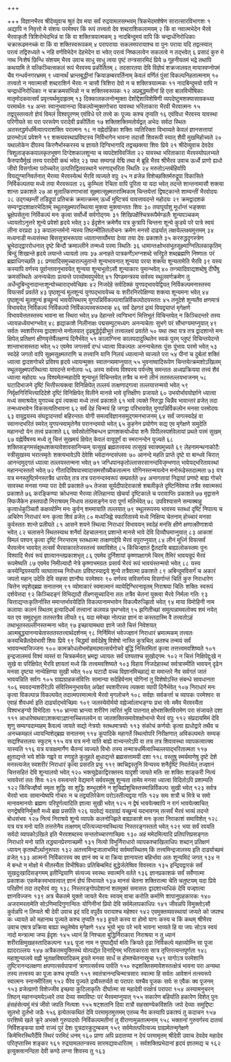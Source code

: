 +++

+++
विज्ञानभैरव श्रीदेव्युवाच श्रुतं देव मया सर्वं रुद्रयामलसम्भवम्
त्रिकभेदमशेषेण सारात्सारविभागशः १ अद्यापि न निवृत्तो
मे संशयः परमेश्वर किं रूपं तत्त्वतो देव शब्दराशिकलामयम् २ किं वा
नवात्मभेदेन भैरवे भैरवाकृतौ त्रिशिरोभेदभिन्नं वा किं वा
शक्तित्रयात्मकम् ३ नादबिन्दुमयं वापि किं
चन्द्रार्धनिरोधिकाः चक्रारूढमनच्कं वा किं वा
शक्तिस्वरूपकम् ४ परापरायाः सकलमपरायाश्च वा पुनः पराया यदि तद्वत्स्यात्
परत्वं तद्विरुध्यते ५ नहि वर्णविभेदेन देहभेदेन वा भवेत् परत्वं
निष्कलत्वेन सकलत्वे न तद्भवेत् ६ प्रसादं कुरु मे नाथ निःशेषं
छिन्धि संशयम् भैरव उवाच साधु साधु त्वया पृष्टं तन्त्रसारमिदं प्रिये ७
गूहनीयतमं भद्रे तथापि कथयामि ते यत्किञ्चित्सकलं रूपं भैरवस्य
प्रकीर्तितम् ८ तदसारतया देवि विज्ञेयं शक्रजालवत्
मायास्वप्नोपमं चैव गन्धर्वनगरभ्रमम् ९ ध्यानार्थं
भ्रान्तबुद्धीनां क्रियाडम्बरवर्तिनाम् केवलं वर्णितं पुंसां
विकल्पनिहतात्मनाम् १० तत्त्वतो न नवात्मासौ
शब्दराशिर्न भैरवः न चासौ त्रिशिरा देवो न च शक्तित्रयात्मकः ११
नादबिन्दुमयो वापि न चन्द्रार्धनिरोधिकाः न चक्रक्रमसंभिन्नो
न च शक्तिस्वरूपकः १२ अप्रबुद्धमतीनां हि एता बालविभीषिकाः
मातृमोदकवत्सर्वं प्रवृत्त्यर्थमुदाहृतम्
१३ दिक्कालकलनोन्मुक्ता देशोद्देशाविशेषिणी व्यपदेष्टुमशक्यासावकथ्या
परमार्थतः १४ अन्तः स्वानुभवानन्दा विकल्पोन्मुक्तगोचरा यावस्था
भरिताकारा भैरवी भैरवात्मनः १५ तद्वपुस्तत्त्वतो ज्ञेयं विमलं
विश्वपूरणम् एवंविधे परे तत्त्वे कः पूज्यः कश्च तृप्यति १६
एवंविधा भैरवस्य यावस्था परिगीयते सा परा पररूपेण परादेवी प्रकीर्तिता १७
शक्तिशक्तिमतोर्यद्वत् अभेदः सर्वदा स्थितः
अतस्तद्धर्मधर्मित्वात्पराशक्तिः
परात्मनः १८ न वह्नेर्दाहिका शक्तिः व्यतिरिक्ता विभाव्यते केवलं
ज्ञानसत्तायां प्रारम्भोऽयं प्रवेशने १९
शक्त्यवस्थाप्रविष्टस्य निर्विभागेन भावना
तदासौ शिवरूपी स्यात् शैवी मुखमिहोच्यते २० यथालोकेन दीपस्य
किरणैर्भास्करस्य च ज्ञायते दिग्विभागादि तद्वच्छक्त्या शिवः
प्रिये २१ श्रीदेव्युवाच देवदेव त्रिशूलाङ्ककपालकृतभूषण दिग्देशकालशून्या च
व्यपदेशविवर्जिता २२ यावस्था भरिताकारा भैरवस्योपलभ्यते कैरुपायैर्मुखं
तस्य परादेवी कथं भवेत् २३ यथा सम्यगहं वेद्मि तथा मे ब्रूहि भैरव
श्रीभैरव उवाच ऊर्ध्वे प्राणो ह्यधो जीवो विसर्गात्मा परोच्चरेत्
उत्पत्तिद्वितयस्थाने भरणाद्भरिता स्थितिः २४
मरुतोऽन्तर्बहिर्वापि वियद्युग्मानिवर्तनात्
भैरव्या भैरवस्येत्थं भैरवि व्यज्यते वपुः २५ न व्रजेन्न
विशेच्छक्तिर्मरुद्रूपा विकासिते निर्विकल्पतया मध्ये
तया भैरवरूपता २६ कुम्भिता रेचिता वापि पूरिता या यदा भवेत् तदन्ते
शान्तनामासौ शक्त्या शान्तः प्रकाशते २७ आ मूलात्किरणाभासां
सूक्ष्मात्सूक्ष्मतरात्मिकाम् चिन्तयेत्तां द्विषट्कान्ते शाम्यन्तीं
भैरवोदयः २८ उद्गच्छन्तीं तडिद्रूपां प्रतिचक्रं क्रमात्क्रमम् ऊर्ध्वं
मुष्टित्रयं यावत्तावदन्ते महोदयः २९ क्रमद्वादशकं
सम्यग्द्वादशाक्षरभेदितम्
स्थूलसूक्ष्मपरस्थित्या मुक्त्वा
मुक्त्वान्ततः शिवः ३० तयापूर्याशु मूर्धान्तं भङ्क्त्वा
भ्रूक्षेपसेतुना निर्विकल्पं मनः कृत्वा सर्वोर्ध्वे सर्वगोद्गमः ३१
शिखिपक्षैश्चित्ररूपैर्मण्डलैः शून्यपञ्चकम् ध्यायतोऽनुत्तरे
शून्ये प्रवेशो हृदये भवेत् ३२ ईदृशेन क्रमेणैव यत्र कुत्रापि चिन्तना
शून्ये कुड्ये परे पात्रे स्वयं लीना वरप्रदा ३३ कपालान्तर्मनो
न्यस्य तिष्ठन्मीलितलोचनः क्रमेण मनसो दार्ढ्यात्
लक्षयेल्लक्ष्यमुत्तमम् ३४
मध्यनाडी मध्यसंस्था बिससूत्राभरूपया ध्यातान्तर्व्योमया देव्या
तया देवः प्रकाशते ३५ कररुद्धदृगस्त्रेण भ्रूभेदाद्द्वाररोधनात् दृष्टे
बिन्दौ क्रमाल्लीने तन्मध्ये परमा स्थितिः ३६
धामान्तःक्षोभसंभूतसूक्ष्माग्नितिलकाकृतिम्
बिन्दुं शिखान्ते हृदये लयान्ते ध्यायतो लयः ३७ अनाहते
पात्रकर्णेऽभग्नशब्दे सरिद्द्रुते
शब्दब्रह्मणि निष्णातः परं ब्रह्माधिगच्छति ३८
प्रणवादिसमुच्चारात्प्लुतान्ते
शून्यभावनात् शून्यया परया शक्त्या शून्यतामेति भैरवि ३९ यस्य कस्यापि
वर्णस्य पूर्वान्तावनुभावयेत् शून्यया शून्यभूतोऽसौ शून्याकारः
पुमान्भवेत् ४० तन्त्र्यादिवाद्यशब्देषु दीर्घेषु क्रमसंस्थितेः
अनन्यचेताः प्रत्यन्ते परव्योमवपुर्भवेत् ४१ पिण्डमन्त्रस्य
सर्वस्य स्थूलवर्णक्रमेण तु
अर्धेन्दुबिन्दुनादान्तःशून्योच्चाराद्भवेच्छिवः
४२ निजदेहे सर्वदिक्कं युगपद्भावयेद्वियत् निर्विकल्पमनास्तस्य वियत्सर्वं
प्रवर्तते ४३ पृष्ठशून्यं मूलशून्यं युगपद्भावयेच्च यः शरीरनिरपेक्षिण्या
शक्त्या शून्यमना भवेत् ४४ पृष्ठशून्यं मूलशून्यं हृच्छून्यं
भावयेत्स्थिरम्
युगपन्निर्विकल्पत्वान्निर्विकल्पोदयस्ततः
४५ तनूदेशे शून्यतैव क्षणमात्रं विभावयेत् निर्विकल्पं निर्विकल्पो
निर्विकल्पस्वरूपभाक् ४६ सर्वं देहगतं द्रव्यं
वियद्व्याप्तं मृगेक्षणे विभावयेत्ततस्तस्य भावना
सा स्थिरा भवेत् ४७ देहान्तरे त्वग्विभागं भित्तिभूतं विचिन्तयेत् न
किञ्चिदन्तरे तस्य ध्यायन्नध्येयभाग्भवेत् ४८ हृद्याकाशे
निलीनाक्षः पद्मसम्पुटमध्यगः अनन्यचेताः सुभगे परं
सौभाग्यमाप्नुयात् ४९ सर्वतः स्वशरीरस्य द्वादशान्ते
मनोलयात् दृढबुद्धेर्दृढीभूतं तत्त्वलक्ष्यं प्रवर्तते ५० यथा
तथा यत्र तत्र द्वादशान्ते मनः क्षिपेत् प्रतिक्षणं
क्षीणवृत्तेर्वैलक्षण्यं
दिनैर्भवेत् ५१ कालाग्निना कालपदादुत्थितेन स्वकं पुरम्
प्लुष्टं विचिन्तयेदन्ते शान्ताभासस्तदा भवेत् ५२ एवमेव
जगत्सर्वं दग्धं ध्यात्वा विकल्पतः अनन्यचेतसः पुंसः
पुंभावः परमो भवेत् ५३ स्वदेहे जगतो वापि सूक्ष्मसूक्ष्मतराणि च
तत्त्वानि यानि निलयं ध्यात्वान्ते व्यज्यते परा ५४ पीनां च दुर्बलां
शक्तिं ध्यात्वा द्वादशगोचरे प्रविश्य हृदये ध्यायन्मुक्तः
स्वातन्त्र्यमाप्नुयात् ५५
भुवनाष्वादिरूपेण चिन्तयेत्क्रमशोऽखिलम्
स्थूलसूक्ष्मपरस्थित्या यावदन्ते मनोलयः ५६ अस्य सर्वस्य विश्वस्य
पर्यन्तेषु समन्ततः अध्वप्रक्रियया तत्त्वं शैवं ध्यात्वा महोदयः ५७
विश्वमेतन्महादेवि शून्यभूतं विचिन्तयेत् तत्रैव च मनो लीनं
ततस्तल्लयभाजनम् ५८ घटादिभाजने दृष्टिं भित्तीस्त्यक्त्वा
विनिक्षिपेत् तल्लयं तत्क्षणाद्गत्वा तल्लयात्तन्मयो भवेत्
५९ निर्वृक्षगिरिभित्त्यादिदेशे दृष्टिं विनिक्षिपेत् विलीने मानसे
भावे वृत्तिक्षीणः प्रजायते ६० उभयोर्भावयोर्ज्ञाने ध्यात्वा मध्यं
समाश्रयेत् युगपच्च द्वयं त्यक्त्वा मध्ये तत्त्वं प्रकाशते ६१ भावे
त्यक्ते निरुद्धा चिन्नैव भावान्तरं व्रजेत् तदा
तन्मध्यभावेन विकसत्यतिभावना ६२ सर्वं देहं
चिन्मयं हि जगद्वा परिभावयेत् युगपन्निर्विकल्पेन मनसा
परमोदयः ६३ वायुद्वयस्य संघट्टादन्तर्वा बहिरन्ततः योगी
समत्वविज्ञानसमुद्गमनभाजनम् ६४ सर्वं जगत्स्वदेहं वा
स्वानन्दभरितं स्मरेत् युगपन्स्वामृतेनैव परानन्दमयो भवेत्
६५ कुहनेन प्रयोगेण सद्य एव मृगेक्षणे समुदेति महानन्दो येन तत्त्वं
प्रकाशते ६६ सर्वस्रोतोनिबन्धन प्राणशक्त्योर्ध्वया शनैः
पिपीलस्पर्शवेलायां प्रथते परमं सुखम् ६७ वह्नेर्विषस्य मध्ये तु
चित्तं सुखमयं क्षिपेत् केवलं वायुपूर्णं वा स्मरानन्देन युज्यते ६८
शक्तिसङ्गमसंक्षुब्धशक्त्यावेशावसानिन्कम् यत्सुखं ब्रह्मतत्त्वस्य
तत्सुखं स्वाक्यमुच्यते ६९ लेहनामन्थनाकोटैः स्त्रीसुखस्य भरात्स्मृतेः
शक्त्यभावेऽपि देवेशि भवेदानन्दसंप्लवः ७० आनन्दे महति प्राप्ते दृष्टे वा
बान्धवे चिरात् आनन्दमुद्गतं ध्यात्वा तल्लयस्तन्मना भवेत् ७१
जग्धिपानकृतोल्लासरसानन्दविजृम्भणात्
भावेयद्भरितावस्थां महानन्दस्ततो भवेत् ७२
गीतादिविषयास्वादासमसौख्यैकतात्मनः योगिनस्तन्मयत्वेन
मनोरूढेस्तदात्मता ७३ यत्र यत्र
मनस्तुष्टिर्मनस्तत्रैव धारयेत् तत्र तत्र परानन्दस्वरूपं
सम्प्रवर्तते ७४ अनागतायां निद्रायां प्रणष्टे बाह्य गोचरे सावस्था मनसा
गम्या परा देवी प्रकाशते ७५ तेजसा सूर्यदीपादेराकाशे शबलीकृते
दृष्टिर्निवेश्या तत्रैव स्वात्मरूपं प्रकाशते ७६
करङ्किण्या क्रोधनया भैरव्या लेलिहानया खेचर्या दृष्टिकाले च
परावाप्तिः प्रकाशते ७७ मृद्वासने स्फिजैकेन हस्तपादौ
निराश्रयम् निधाय तत्प्रसङ्गेन परा पूर्णा मतिर्भवेत् ७८
उपविश्यासने सम्यक्बाहू कृत्वार्धकुञ्चितौ कक्षव्योम्नि
मनः कुर्वन् शममायाति तल्लयात् ७९ स्थूलरूपस्य भावस्य स्तब्धां
दृष्टिं निपात्य च अचिरेण निराधारं मनः कृत्वा शिवं व्रजेत् ८०
मध्यजिह्वे स्फारितास्ये मध्ये निक्षिप्य चेतनाम् होच्चारं मनसा कुर्वस्ततः
शान्ते प्रलीयते ८१ आसने शयने स्थित्वा निराधारं विभावयन् स्वदेहं मनसि
क्षीणे क्षणात्क्षीणाशयो भवेत् ८२ चलासने स्थितस्याथ शनैर्वा
देहचालनात् प्रशान्ते मानसे भावे देवि दिव्यौघमाप्नुयात् ८३
आकाशं विमलं पश्यन् कृत्वा दृष्टिं निरन्तराम् स्तब्धात्मा
तत्क्षणाद्देवि भैरवं वपुराप्नुयात् ८४ लीनं मूर्ध्नि
वियत्सर्वं भैरवत्वेन भावयेत् तत्सर्वं भैरवाकारतेजस्तत्त्वं समाविशेत्
८५ किंचिज्ज्ञातं द्वैतदायि बाह्यालोकस्तमः पुनः विश्वादि भैरवं रूपं
ज्ञात्वानन्तप्रकाशभृत् ८६ एवमेव दुर्निशायां कृष्णपक्षागमे चिरम्
तैमिरं भावयन्रूपं भैरवं रूपमेष्यति ८७ एवमेव निमील्यादौ नेत्रे
कृष्णाभमग्रतः प्रसार्य भैरवं रूपं भावयंस्तन्मयो भवेत् ८८ यस्य
कस्येन्द्रियस्यापि व्याघाताच्च निरोधतः
प्रविष्टस्याद्वये शून्ये तत्रैवात्मा
प्रकाशते ८९ अबिन्दुमविसर्गं च अकारं जपतो महान् उदेति देवि सहसा
ज्ञानौघः परमेश्वरः ९० वर्णस्य सविसर्गस्य विसर्गान्तं चितिं कुरु
निराधारेण चित्तेन स्पृशेद्ब्रह्म सनातनम् ९१ व्योमाकारं
स्वमात्मानं व्यायेद्दिग्भिरनावृतम् निराश्रया चितिः
शक्तिः स्वरूपं दर्शयेत्तदा ९२ किञ्चिदङ्गं विभिद्यादौ
तीक्ष्णसूच्यादिना ततः तत्रैव चेतनां युक्त्वा भैरवे
निर्मला गतिः ९३ चित्ताद्यन्तःकृतिर्नास्ति ममान्तर्भावयेदिति
विकल्पानामभावेन विकल्पैरुज्झितो भवेत् ९४ माया विमोहिनी नाम कलायाः कलनं
स्थितम् इत्यादिधर्मं तत्त्वानां कलयन्न पृथग्भवेत् ९५ झगितीच्छां
समुत्पन्नामवलोक्य शमं नयेत् यत एव समुद्भूता ततस्तत्रैव
लीयते ९६ यदा ममेच्छा नोत्पन्ना ज्ञानं वा कस्तदास्मि वै तत्त्वतोऽहं
तथाभूतस्तल्लीनस्तन्मना भवेत् ९७ इच्छायामथवा ज्ञाने जाते
चित्तं निवेशयत् आत्मबुद्ध्यानन्यचेतास्ततस्तत्त्वार्थदर्शनम् ९८
निर्निमित्तं भवेज्ज्ज्ञानं निराधारं भ्रमात्मकम् तत्त्वतः
कस्यचिन्नैतदेवंभावी शिवः प्रिये ९९
चिद्धर्मा सर्वदेहेषु विशेषो नास्ति कुत्रचित् अतश्च तन्मयं
सर्वं भावयन्भवजिज्जनः १०० कामक्रोधलोभमोहमदमात्सर्यगोचरे बुद्धिं
निस्तिमितां कृत्वा तत्तत्त्वमवशिष्यते १०१ इन्द्रजालमयं विश्वं
व्यस्तं वा चित्रकर्मवत् भ्रमद्वा ध्यायतः सर्वं पश्यतश्च
सुखोद्गमः १०२ न चित्तं निक्षिपेद्दुःखे न सुखे वा
परिक्षिपेत् भैरवि ज्ञायतां मध्ये किं तत्त्वमवशिष्यते
१०३ विहाय निजदेहास्थां सर्वत्रास्मीति भावयन् दृढेन मनसा दृष्ट्या
नान्येक्षिण्या सुखी भवेत् १०४ घटादौ यच्च
विज्ञानमिच्छाद्यं वा ममान्तरे नैव
सर्वगतं जातं भावयन्निति सर्वगः १०५ ग्राह्यग्राहकसंवित्तिः
सामान्या सदेहिर्वनाम् योगिनां तु विशेषोऽस्ति संबन्धे सावधानता १०६
स्ववदन्यशरीरेऽपि संवित्तिमनुभावयेत् अपेक्षां स्वशरीरस्य
त्यक्त्वा व्यापी दिनैर्भवेत् १०७ निराधारं मनः कृत्वा
विकल्पान्न विकल्पयेत् तदात्मपरमात्मत्वे भैरवो मृगलोचने १०८
सर्वज्ञः सर्वकर्त्ता च व्यापकः परमेश्वरः स एवाहं शैवधर्मा इति
दार्ढ्याद्भवेच्छिवः १०९ जलस्येवोर्मयो वह्नेर्ज्वालाभङ्ग्यः
प्रभा रवेः ममैव भैरवस्यैता विश्वभङ्ग्यो विभेदिताः ११० भ्रान्त्वा
भ्रान्त्वा शरीरेण त्वरितं भुवि पातनात् क्षोभशक्तिविरामेण
परा संजायते दशा १११ आधारेष्वथवाऽशक्त्याऽज्ञानाच्चित्तलयेन वा
जातशक्तिसमावेशक्षोभान्ते भैरवं वपुः ११२
संप्रदायमिमं देवि शृणु सम्यग्वदाम्यहम् कैवल्यं जायते
सद्यो नेत्रयोः स्तब्धमात्रयोः ११३ संकोचं कर्णयोः कृत्वा ह्यधोद्वारे
तथैव च अनच्कमहलं ध्यायन्विशेद्ब्रह्म सनातनम् ११४ कूपादिके महागर्ते
स्थित्वोपरि निरीक्षणात् अविकल्पमतेः सम्यक् सद्यश्चित्तलयः
स्फुटम् ११५ यत्र यत्र मनो याति बाह्ये वाभ्यन्तरेऽपि वा
तत्र तत्र शिवावस्था व्यापकत्वात्क्व यास्यति ११६ यत्र
यत्राक्षमार्गेण चैतन्यं व्यज्यते विभोः तस्य
तन्मात्रधर्मित्वाच्चिल्लयाद्भरितात्मता ११७ क्षुताद्यन्ते भये
शोके गह्वरे वा रणाद्द्रुते कुतूहले क्षुधाद्यन्ते ब्रह्मसत्तामयी दशा
११८ वस्तुषु स्मर्यमाणेषु दृष्टे देशे मनस्त्यजेत् स्वशरीरं निराधारं
कृत्वा प्रसरति प्रभुः ११९ क्वचिद्वस्तुनि विन्यस्य शनैर्दृष्टिं
निवर्तयेत् तज्ज्ञानं चित्तसहितं देवि शून्यालयो भवेत् १२०
भक्त्युद्रेकाद्विरक्तस्य यादृशी जायते मतिः सा
शक्तिः शाङ्करी नित्यं भावयेत्तां ततः शिवः १२१ वस्त्वन्तरे
वेद्यमाने सर्ववस्तुषु शून्यता तामेव मनसा ध्यात्वा
विदितोऽपि प्रशाम्यति १२२ किंचिज्ज्ञैर्या स्मृता शुद्धिः सा
शुद्धिः शम्भुदर्शने न शुचिर्ह्यशुचिस्तस्मान्निर्विकल्पः सुखी
भवेत् १२३ सर्वत्र भैरवो भावः सामान्येष्वपि गोचरः न च
तद्व्यतिरेकेण परोऽस्तीत्यद्वया गतिः १२४ समः
शत्रौ च मित्रे च समो मानावमानयोः ब्रह्मणः परिपूर्णत्वादिति
ज्ञात्वा सुखी भवेत् १२५ न द्वेषं भावयेत्क्वापि न रागं
भावयेत्क्वचित् रागद्वेषविनिर्मुक्तौ मध्ये ब्रह्म
प्रसर्पति १२६ यदवेद्यं यदग्राह्यं यच्छून्यं यदभावगम् तत्सर्वं भैरवं
भाव्यं तदन्ते बोधसंभवः १२७ नित्यं निराश्रये शून्ये व्यापके कलनोज्झिते
बाह्याकाशे मनः कृत्वा निराकाशं समाविशेत् १२८ यत्र यत्र मनो याति
तत्तत्तेनैव तत्क्षणम् परित्यज्यानवस्थित्या निस्तरङ्गस्ततो
भवेत् १२९ भया सर्वं रवयति सर्वदो व्यापकोऽखिले इति भैरवशब्दस्य
सन्ततोच्चारणाच्छिवः १३० अहं ममेदमित्यादि
प्रतिपत्तिप्रसङ्गतः निराधारे मनो याति
तद्ध्यानप्रेरणाच्छमी १३१ नित्यो विभुर्निराधारो
व्यापकश्चाखिलाधिपः शब्दान् प्रतिक्षणं ध्यायन्
कृतार्थोऽर्थानुरूपतः १३२ अतत्त्वमिन्द्रजालाभमिदं सर्वमवस्थितम् किं
तत्त्वमिन्द्रजालस्य इति दार्ढ्याच्छमं व्रजेत् १३३ आत्मनो निर्विकारस्य
क्व ज्ञानं क्व च वा क्रिया ज्ञानायत्ता बहिर्भावा अतः शून्यमिदं
जगत् १३४ न मे बन्धो न मोक्षो मे भीतस्यैता विभीषिकाः
प्रतिबिम्बमिदं बुद्धेर्जलेष्विव विवस्वतः १३५
इन्द्रियद्वारकं सर्वं सुखदुःखादिसङ्गमम् इतीन्द्रियाणि संत्यज्य
स्वस्थः स्वात्मनि वर्तते १३६ ज्ञानप्रकाशकं सर्वं सर्वेणात्मा
प्रकाशकः एकमेकस्वभावत्वात् ज्ञानं ज्ञेयं विभाव्यते १३७ मानसं चेतना
शक्तिरात्मा चेति चतुष्टयम् यदा प्रिये परिक्षीणं तदा तद्भैरवं
वपुः १३८ निस्तरङ्गोपदेशानां शतमुक्तं समासतः द्वादशाभ्यधिकं देवि
यज्ज्ञात्वा ज्ञानविज्जनः १३९ अत्र चैकतमे युक्तो जायते
भैरवः स्वयम् वाचा करोति कर्माणि शापानुग्रहकारकः १४० अजरामरतामेति
सोऽणिमादिगुणान्वितः योगिनीनां प्रियो देवि सर्वमेलापकाधिपः
१४१ जीवन्नपि विमुक्तोऽसौ कुर्वन्नपि न लिप्यते श्री देवी उवाच इदं
यदि वपुर्देव परायाश्च महेश्वर १४२ एवमुक्तव्यवस्थायां जप्यते को जपश्च
कः ध्यायते को महानाथ पूज्यते कश्च तृप्यति १४३ हूयते कस्य वा होमो यागः
कस्य च किं कथम् श्रीभैरव उवाच एषात्र प्रक्रिया बाह्या स्थूलेष्वेव
मृगेक्षणे १४४ भूयो भूयः परे भावे भावना भाव्यते हि या जपः सोऽत्र स्वयं
नादो मन्त्रात्मा जप्य ईदृशः १४५ ध्यानं हि निश्चला बुद्धिर्निराकारा
निराश्रया न तु ध्यानं शरीराक्षिमुखहस्तादिकल्पना १४६ पूजा नाम न
पुष्पाद्यैर्या मतिः क्रियते दृढा निर्विकल्पे महाव्योम्नि सा पूजा
ह्यादराल्लयः १४७ अत्रैकतमयुक्तिस्थे योत्पद्येत दिनाद्दिनम्
भरिताकारता सात्र तृप्तिरत्यन्तपूर्णता १४८ महाशून्यालये वह्नौ
भूताक्षविषयादिकम् हूयते मनसा सार्धं स होमश्चेतनास्रुचा १४९ यागोऽत्र
परमेशानि तुष्टिरानन्दलक्षणा क्षपणात्सर्वपापानां
त्राणात्सर्वस्य पार्वति १५०
रुद्रशक्तिसमावेशस्तत्क्षेत्रं भावना परा
अन्यथा तस्य तत्त्वस्य का पूजा कश्च तृप्यति १५१
स्वतंत्रानन्दचिन्मात्रसारः
स्वात्मा हि सर्वतः आवेशनं तत्स्वरूपे स्वात्मनः स्नानमीरितम्
१५२ यैरेव पूज्यते द्रव्यैस्तर्प्यते वा परापरः यश्चैव पूजकः सर्वः स
एवैकः क्व पूजनम् १५३ व्रजेत्प्राणो विशेज्जीव इच्छया कुटिलाकृतिः
दीर्घात्मा सा महादेवी परक्षेत्रं परापरा १५४ अस्यामनुचरन् तिष्ठन्
महानन्दमयेऽध्वरे तया देव्या समाविष्टः परं भैरवमाप्नुयात् १५५
सकारेण बहिर्याति हकारेण विशेत् पुनः हंसहंसेत्यमुं मंत्रं जीवो जपति
नित्यशः १५५ षट्शतानि दिवा रात्रौ सहस्राण्येकविंशतिः जपो
देव्याः समुद्दिष्टः सुलभो दुर्लभो जडैः १५६ इत्येतत्कथितं देवि
परमामृतमुत्तमम् एतच्च नैव कस्यापि प्रकाश्यं तु कदाचन १५७ परशिष्ये खले
क्रूरे अभक्ते गुरुपादयोः निर्विकल्पमतीनां तु वीराणामुन्नतात्मनाम् १५८
भक्तानां गुरुवर्गस्य दातव्यं निर्विशङ्कया ग्रामो राज्यं पुरं देशः
पुत्रदारकुटुम्बकम् १५९ सर्वमेतत्परित्यज्य
ग्राह्यमेतन्मृगेक्षणे
किमेभिरस्थिरैर्देवि स्थिरं परमिदं धनम् १६० प्राणा अपि
प्रदातव्या न देयं परमामृतम् श्रीदेवी उवाच देवदेव महादेव परितृप्तास्मि
शङ्कर १६१ रुद्रयामलतन्त्रस्य सारमद्यावधारितम् । सर्वशक्तिप्रभेदानां
हृदयं ज्ञातमद्य च १६२ इत्युक्त्वानन्दिता देवी कण्ठे लग्ना शिवस्य
तु १६३
